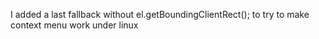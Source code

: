 I added a last fallback without el.getBoundingClientRect(); to try to make context menu work under linux